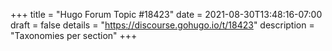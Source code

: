 +++
title = "Hugo Forum Topic #18423"
date = 2021-08-30T13:48:16-07:00
draft = false
details = "https://discourse.gohugo.io/t/18423"
description = "Taxonomies per section"
+++

